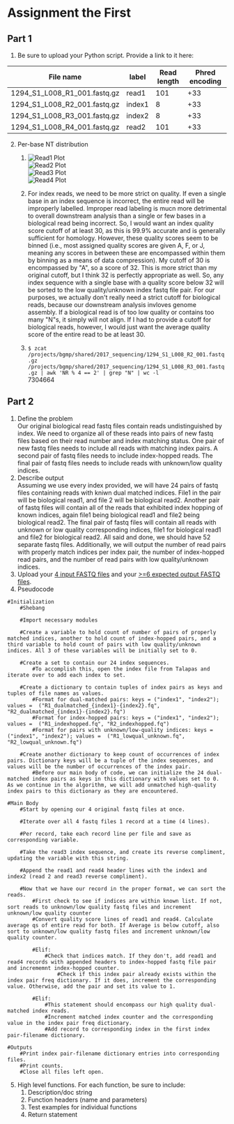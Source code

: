 # Assignment the First

## Part 1
1. Be sure to upload your Python script. Provide a link to it here:

| File name | label | Read length | Phred encoding |
|---|---|---|---|
| 1294_S1_L008_R1_001.fastq.gz | read1 | 101 | +33 |
| 1294_S1_L008_R2_001.fastq.gz | index1 | 8 | +33 |
| 1294_S1_L008_R3_001.fastq.gz | index2 | 8 | +33 |
| 1294_S1_L008_R4_001.fastq.gz | read2 | 101 | +33 |

2. Per-base NT distribution
    1.  ![Read1 Plot](https://github.com/ettizzard/Demultiplex/blob/9dffbc06dbe2ab774616887783d08fb19cc1e156/Assignment-the-first/1294_S1_L008_R1_001_distributionplot.png)  
    ![Read2 Plot](https://github.com/ettizzard/Demultiplex/blob/868d00b9ff43eeaec423377a50fecd46163aeab0/Assignment-the-first/1294_S1_L008_R2_001_distributionplot.png)  
    ![Read3 Plot](https://github.com/ettizzard/Demultiplex/blob/868d00b9ff43eeaec423377a50fecd46163aeab0/Assignment-the-first/1294_S1_L008_R3_001_distributionplot.png)  
    ![Read4 Plot](https://github.com/ettizzard/Demultiplex/blob/868d00b9ff43eeaec423377a50fecd46163aeab0/Assignment-the-first/1294_S1_L008_R4_001_distributionplot.png)  
      
    2. For index reads, we need to be more strict on quality. If even a single base in an index sequence is incorrect, the entire read will be improperly labelled. Improper read labeling is mucn more detrimental to overall downstream analysis than a single or few bases in a biological read being incorrect. So, I would want an index quality score cutoff of at least 30, as this is 99.9% accurate and is generally sufficient for homology. However, these quality scores seem to be binned (i.e., most assigned quality scores are given A, F, or J, meaning any scores in between these are encompassed within them by binning as a means of data compression). My cutoff of 30 is encompassed by "A", so a score of 32. This is more strict than my original cutoff, but I think 32 is perfectly appropriate as well. So, any index sequence with a single base with a quality score below 32 will be sorted to the low quality/unknown index fastq file pair. For our purposes, we actually don't really need a strict cutoff for biological reads, because our downstream analysis invloves genome assembly. If a biological read is of too low quality or contains too many "N"s, it simply will not align. If I had to provide a cutoff for biological reads, however, I would just want the average quality score of the entire read to be at least 30.  
      
    3. `$ zcat /projects/bgmp/shared/2017_sequencing/1294_S1_L008_R2_001.fastq.gz /projects/bgmp/shared/2017_sequencing/1294_S1_L008_R3_001.fastq.gz | awk 'NR % 4 == 2' | grep "N" | wc -l`  
        7304664
    
## Part 2
1. Define the problem  
    Our original biological read fastq files contain reads undistinguished by index. We need to organize all of these reads into pairs of new fastq files based on their read number and index matching status. One pair of new fastq files needs to include all reads with matching index pairs. A second pair of fastq files needs to include index-hopped reads. The final pair of fastq files needs to include reads with unknown/low quality indices.
2. Describe output  
    Assuming we use every index provided, we will have 24 pairs of fastq files containing reads with kniwn dual matched indices. File1 in the pair will be biological read1, and file 2 will be biological read2. Another pair of fastq files will contain all of the reads that exhibited index hopping of known indices, again file1 being biological read1 and file2 being biological read2. The final pair of fastq files will contain all reads with unknown or low quality corresponding indices, file1 for biological read1 and file2 for biological read2. All said and done, we should have 52 separate fastq files. Additionally, we will output the number of read pairs with properly match indices per index pair, the number of index-hopped read pairs, and the number of read pairs with low quality/unknown indices.  
3. Upload your [4 input FASTQ files](../TEST-input_FASTQ) and your [>=6 expected output FASTQ files](../TEST-output_FASTQ).
4. Pseudocode
```
#Initialization
    #Shebang

    #Import necessary modules

    #Create a variable to hold count of number of pairs of properly matched indices, another to hold count of index-hopped pairs, and a third variable to hold count of pairs with low quality/unknown indices. All 3 of these variables will be initially set to 0.

    #Create a set to contain our 24 index sequences.
        #To accomplish this, open the index file from Talapas and iterate over to add each index to set.
    
    #Create a dictionary to contain tuples of index pairs as keys and tuples of file names as values.
        #Format for dual-matched pairs: keys = ("index1", "index2"); values =  ("R1_dualmatched_{index1}-{index2}.fq", "R2_dualmatched_{index1}-{index2}.fq")
        #Format for index-hopped pairs: keys = ("index1", "index2"); values =  ("R1_indexhopped.fq", "R2_indexhopped.fq")
        #Format for pairs with unknown/low-quality indices: keys = ("index1", "index2"); values =  ("R1_lowqual_unknown.fq", "R2_lowqual_unknown.fq")

    #Create another dictionary to keep count of occurrences of index pairs. Dictionary keys will be a tuple of the index sequences, and values will be the number of occurrences of the index pair.
        #Before our main body of code, we can initialize the 24 dual-matched index pairs as keys in this dictionary with values set to 0. As we continue in the algorithm, we will add unmatched high-quality index pairs to this dictionary as they are encountered.

#Main Body
    #Start by opening our 4 original fastq files at once.
    
    #Iterate over all 4 fastq files 1 record at a time (4 lines).
    
    #Per record, take each record line per file and save as corresponding variable.
    
    #Take the read3 index sequence, and create its reverse compliment, updating the variable with this string.
    
    #Append the read1 and read4 header lines with the index1 and index2 (read 2 and read3 reverse compliment).

    #Now that we have our record in the proper format, we can sort the reads.
        #First check to see if indices are within known list. If not, sort reads to unknown/low quality fastq files and increment unknown/low quality counter
        #Convert quality score lines of read1 and read4. Calculate average qs of entire read for both. If Average is below cutoff, also sort to unknown/low quality fastq files and increment unknown/low quality counter.
        
        #Elif:
            #Check that indices match. If they don't, add read1 and read4 records with appended headers to index-hopped fastq file pair and incrememnt index-hopped counter.
                #Check if this index pair already exists within the index pair freq dictionary. If it does, increment the corresponding value. Otherwise, add the pair and set its value to 1.

        #Elif:
            #This statement should encompass our high quality dual-matched index reads.
            #Increment matched index counter and the corresponding value in the index pair freq dictionary.
            #Add record to corresponding index in the first index pair-filename dictionary.

#Outputs
    #Print index pair-filename dictionary entries into corresponding files.
    #Print counts.
    #Close all files left open.
```
5. High level functions. For each function, be sure to include:
    1. Description/doc string
    2. Function headers (name and parameters)
    3. Test examples for individual functions
    4. Return statement
